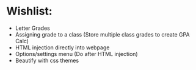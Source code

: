 # Wishlist:
- Letter Grades
- Assigning grade to a class (Store multiple class grades to create GPA Calc)
- HTML injection directly into webpage
- Options/settings menu (Do after HTML injection)
- Beautify with css themes
